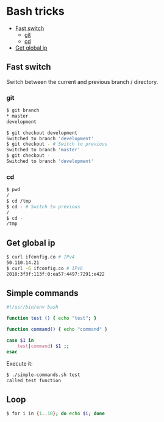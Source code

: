 # Bash tricks

- [Fast switch](#fast-switch)
  * [git](#git)
  * [cd](#cd)
- [Get global ip](#get-global-ip)
  
## Fast switch

Switch between the current and previous branch / directory.

### git

```bash
$ git branch
* master
development

$ git checkout development
Switched to branch 'development'
$ git checkout - # Switch to previous
Switched to branch 'master'
$ git checkout -
Switched to branch 'development'
```

### cd

```bash
$ pwd
/
$ cd /tmp
$ cd - # Switch to previous
/
$ cd -
/tmp
```

## Get global ip

```bash
$ curl ifconfig.co # IPv4
50.110.14.21
$ curl -6 ifconfig.co # IPv6
2010:3f3f:113f:0:ea57:4497:7291:e422
```

## Simple commands

```bash
#!/usr/bin/env bash

function test () { echo "test"; }

function command() { echo "command" }

case $1 in
    test|command) $1 ;;
esac
```

Execute it:

```bash
$ ./simple-commands.sh test
called test function
```

## Loop

```bash
$ for i in {1..10}; do echo $i; done
```
